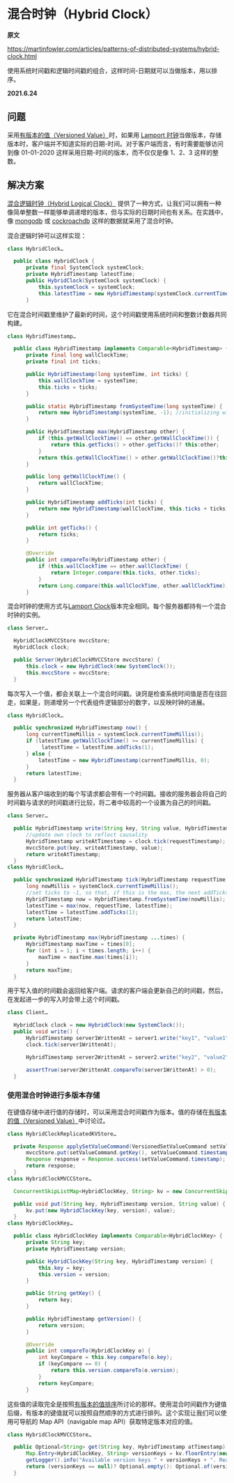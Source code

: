 # 混合时钟（Hybrid Clock）

**原文**

https://martinfowler.com/articles/patterns-of-distributed-systems/hybrid-clock.html

使用系统时间戳和逻辑时间戳的组合，这样时间-日期就可以当做版本，用以排序。

**2021.6.24**

## 问题

采用[有版本的值（Versioned Value）](versioned-value.md)时，如果用 [Lamport 时钟](lamport-clock.md)当做版本，存储版本时，客户端并不知道实际的日期-时间。对于客户端而言，有时需要能够访问到像 01-01-2020 这样采用日期-时间的版本，而不仅仅是像 1、2、3 这样的整数。

## 解决方案

[混合逻辑时钟（Hybrid Logical Clock）](https://cse.buffalo.edu/tech-reports/2014-04.pdf) 提供了一种方式，让我们可以拥有一种像简单整数一样能够单调递增的版本，但与实际的日期时间也有关系。在实践中，像 [mongodb](https://www.mongodb.com/blog/post/transactions-background-part-4-the-global-logical-clock) 或 [cockroachdb](https://www.cockroachlabs.com/docs/stable/architecture/transaction-layer.html) 这样的数据就采用了混合时钟。

混合逻辑时钟可以这样实现：

```java
class HybridClock…

  public class HybridClock {
      private final SystemClock systemClock;
      private HybridTimestamp latestTime;
      public HybridClock(SystemClock systemClock) {
          this.systemClock = systemClock;
          this.latestTime = new HybridTimestamp(systemClock.currentTimeMillis(), 0);
      }
```

它在混合时间戳里维护了最新的时间，这个时间戳使用系统时间和整数计数器共同构建。

```java
class HybridTimestamp…

  public class HybridTimestamp implements Comparable<HybridTimestamp> {
      private final long wallClockTime;
      private final int ticks;

      public HybridTimestamp(long systemTime, int ticks) {
          this.wallClockTime = systemTime;
          this.ticks = ticks;
      }

      public static HybridTimestamp fromSystemTime(long systemTime) {
          return new HybridTimestamp(systemTime, -1); //initializing with -1 so that addTicks resets it to 0
      }

      public HybridTimestamp max(HybridTimestamp other) {
          if (this.getWallClockTime() == other.getWallClockTime()) {
              return this.getTicks() > other.getTicks()? this:other;
          }
          return this.getWallClockTime() > other.getWallClockTime()?this:other;
      }

      public long getWallClockTime() {
          return wallClockTime;
      }

      public HybridTimestamp addTicks(int ticks) {
          return new HybridTimestamp(wallClockTime, this.ticks + ticks);
      }

      public int getTicks() {
          return ticks;
      }

      @Override
      public int compareTo(HybridTimestamp other) {
          if (this.wallClockTime == other.wallClockTime) {
              return Integer.compare(this.ticks, other.ticks);
          }
          return Long.compare(this.wallClockTime, other.wallClockTime);
      }
```

混合时钟的使用方式与[Lamport Clock](lamport-clock.md)版本完全相同。每个服务器都持有一个混合时钟的实例。

```java
class Server…

  HybridClockMVCCStore mvccStore;
  HybridClock clock;

  public Server(HybridClockMVCCStore mvccStore) {
      this.clock = new HybridClock(new SystemClock());
      this.mvccStore = mvccStore;
  }
```

每次写入一个值，都会关联上一个混合时间戳。诀窍是检查系统时间值是否在往回走，如果是，则递增另一个代表组件逻辑部分的数字，以反映时钟的进展。

```java
class HybridClock…

  public synchronized HybridTimestamp now() {
      long currentTimeMillis = systemClock.currentTimeMillis();
      if (latestTime.getWallClockTime() >= currentTimeMillis) {
           latestTime = latestTime.addTicks(1);
      } else {
          latestTime = new HybridTimestamp(currentTimeMillis, 0);
      }
      return latestTime;
  }
```

服务器从客户端收到的每个写请求都会带有一个时间戳。接收的服务器会将自己的时间戳与请求的时间戳进行比较，将二者中较高的一个设置为自己的时间戳。

```java
class Server…

  public HybridTimestamp write(String key, String value, HybridTimestamp requestTimestamp) {
      //update own clock to reflect causality
      HybridTimestamp writeAtTimestamp = clock.tick(requestTimestamp);
      mvccStore.put(key, writeAtTimestamp, value);
      return writeAtTimestamp;
  }
class HybridClock…

  public synchronized HybridTimestamp tick(HybridTimestamp requestTime) {
      long nowMillis = systemClock.currentTimeMillis();
      //set ticks to -1, so that, if this is the max, the next addTicks reset it to zero.
      HybridTimestamp now = HybridTimestamp.fromSystemTime(nowMillis);
      latestTime = max(now, requestTime, latestTime);
      latestTime = latestTime.addTicks(1);
      return latestTime;
  }

  private HybridTimestamp max(HybridTimestamp ...times) {
      HybridTimestamp maxTime = times[0];
      for (int i = 1; i < times.length; i++) {
          maxTime = maxTime.max(times[i]);
      }
      return maxTime;
  }
```

用于写入值的时间戳会返回给客户端。请求的客户端会更新自己的时间戳，然后，在发起进一步的写入时会带上这个时间戳。

```java
class Client…

  HybridClock clock = new HybridClock(new SystemClock());
  public void write() {
      HybridTimestamp server1WrittenAt = server1.write("key1", "value1", clock.now());
      clock.tick(server1WrittenAt);

      HybridTimestamp server2WrittenAt = server2.write("key2", "value2", clock.now());

      assertTrue(server2WrittenAt.compareTo(server1WrittenAt) > 0);
  }
```

### 使用混合时钟进行多版本存储

在键值存储中进行值的存储时，可以采用混合时间戳作为版本。值的存储在[有版本的值（Versioned Value）](versioned-value.md)中讨论过。

```java
class HybridClockReplicatedKVStore…

  private Response applySetValueCommand(VersionedSetValueCommand setValueCommand) {
      mvccStore.put(setValueCommand.getKey(), setValueCommand.timestamp, setValueCommand.value);
      Response response = Response.success(setValueCommand.timestamp);
      return response;
  }
class HybridClockMVCCStore…

  ConcurrentSkipListMap<HybridClockKey, String> kv = new ConcurrentSkipListMap<>();

  public void put(String key, HybridTimestamp version, String value) {
      kv.put(new HybridClockKey(key, version), value);
  }
class HybridClockKey…

  public class HybridClockKey implements Comparable<HybridClockKey> {
      private String key;
      private HybridTimestamp version;

      public HybridClockKey(String key, HybridTimestamp version) {
          this.key = key;
          this.version = version;
      }

      public String getKey() {
          return key;
      }

      public HybridTimestamp getVersion() {
          return version;
      }

      @Override
      public int compareTo(HybridClockKey o) {
          int keyCompare = this.key.compareTo(o.key);
          if (keyCompare == 0) {
              return this.version.compareTo(o.version);
          }
          return keyCompare;
      }
```

这些值的读取完全是按照[有版本的值排序](versioned-value.md#%E6%9C%89%E7%89%88%E6%9C%AC%E9%94%AE%E5%80%BC%E7%9A%84%E6%8E%92%E5%BA%8F)所讨论的那样。使用混合时间戳作为键值后缀，有版本的键值就可以按照自然顺序的方式进行排列。这个实现让我们可以使用可导航的 Map API（navigable map API）获取特定版本对应的值。

```java
class HybridClockMVCCStore…

  public Optional<String> get(String key, HybridTimestamp atTimestamp) {
      Map.Entry<HybridClockKey, String> versionKeys = kv.floorEntry(new HybridClockKey(key, atTimestamp));
      getLogger().info("Available version keys " + versionKeys + ". Reading@" + versionKeys);
      return (versionKeys == null)? Optional.empty(): Optional.of(versionKeys.getValue());
  }
```